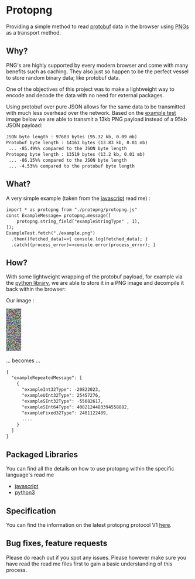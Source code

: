 # Protopng
Providing a simple method to read [protobuf](https://protobuf.dev/) data in the browser using [PNGs](https://www.w3.org/TR/2003/REC-PNG-20031110/) as a transport method.

## Why?
PNG's are highly supported by every modern browser and come with many benefits such as caching. They also just so happen to be the perfect vessel to store random binary data; like protobuf data.

One of the objectives of this project was to make a lightweight way to encode and decode the data with no need for external packages.

Using protobuf over pure JSON allows for the same data to be transmitted with much less overhead over the network. Based on the [example test](./tests/python3/01-ExampleNested.py) image below we are able to transmit a 13kb PNG payload instead of a 95kb JSON payload:
```
JSON byte length : 97603 bytes (95.32 kb, 0.09 mb)
Protobuf byte length : 14161 bytes (13.83 kb, 0.01 mb)
 ... -85.49%% compared to the JSON byte length
Protopng byte length : 13519 bytes (13.2 kb, 0.01 mb)
 ... -86.15%% compared to the JSON byte length
 ... -4.53%% compared to the protobuf byte length
```

## What?
A very simple example (taken from the [javascript](./packages/javascript/README.md) read me) :
```
import * as protopng from "./protopng/protopng.js"
const ExampleMessage= protopng.message([
	protopng.string_field("exampleStringType" , 1),
]);
ExampleTest.fetch("./example.png")
  .then((fetched_data)=>{ console.log(fetched_data); }
  .catch((process_error)=>console.error(process_error); }
```

## How?
With some lightweight wrapping of the protobuf payload, for example via the [python library](./packages/python3), we are able to store it in a PNG image and decompile it back within the browser:

Our image :

![example protopng](./tests/javascript/01-ExampleNested.png)

... becomes ...
```
{
  "exampleRepeatedMessage": [
    {
      "exampleInt32Type": -20822023,
      "exampleUInt32Type": 25457276,
      "exampleSInt32Type": -55682617,
      "exampleSInt64Type": 4082124483394558882,
      "exampleFixed32Type": 2481122489,
      ....
    }
  ]
}
```

## Packaged Libraries
You can find all the details on how to use protopng within the specific language's read me
- [javascript](./packages/javascript/README.md) 
- [python3](./packages/python3/README.md)

## Specification
You can find the information on the latest protopng protocol V1 [here](./protocol/protocol-v1.md).

## Bug fixes, feature requests
Please do reach out if you spot any issues. Please however make sure you have read the read me files first to gain a basic understanding of this process.
